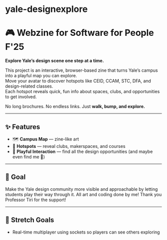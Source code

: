 # yale-designexplore
# 🎮 Webzine for Software for People F'25

**Explore Yale’s design scene one step at a time.**  

This project is an interactive, browser-based zine that turns Yale’s campus into a playful map you can explore.  
Move your avatar to discover hotspots like CEID, CCAM, STC, DFA, and design-related classes.  
Each hotspot reveals quick, fun info about spaces, clubs, and opportunities to get involved.  

No long brochures. No endless links. Just **walk, bump, and explore.**

---

## ✨ Features
- 🗺️ **Campus Map** — zine-like art  
- 🔵 **Hotspots** — reveal clubs, makerspaces, and courses  
- 🎲 **Playful Interaction** — find all the design opportunities (and maybe even find me 👀)  

---

## 🎯 Goal
Make the Yale design community more visible and approachable by letting students play their way through it.
All art and coding done by me! Thank you Professor Tiri for the support!

---

## 🚀 Stretch Goals
- Real-time multiplayer using sockets so players can see others exploring
